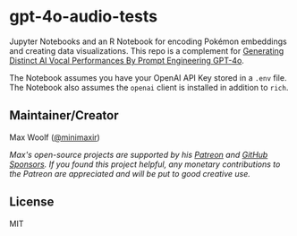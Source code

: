 # gpt-4o-audio-tests

Jupyter Notebooks and an R Notebook for encoding Pokémon embeddings and creating data visualizations. This repo is a complement for [Generating Distinct AI Vocal Performances By Prompt Engineering GPT-4o]().

The Notebook assumes you have your OpenAI API Key stored in a `.env` file. The Notebook also assumes the `openai` client is installed in addition to `rich`.

## Maintainer/Creator

Max Woolf ([@minimaxir](https://minimaxir.com))

_Max's open-source projects are supported by his [Patreon](https://www.patreon.com/minimaxir) and [GitHub Sponsors](https://github.com/sponsors/minimaxir). If you found this project helpful, any monetary contributions to the Patreon are appreciated and will be put to good creative use._

## License

MIT
